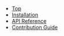 - [Top](/)
- [Installation](/installation)
- [API Reference](/api-reference)
- [Contribution Guide](/contribution-guide)
